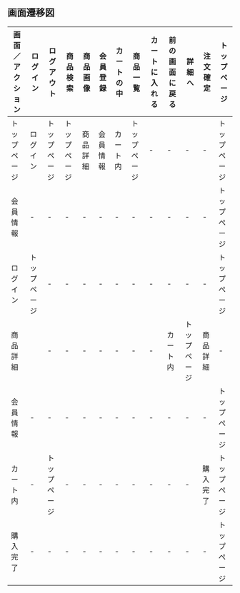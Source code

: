 ## 画面遷移図

|画面／アクション|ログイン|ログアウト|商品検索|商品画像|会員登録|カートの中|商品一覧|カートに入れる|前の画面に戻る|詳細へ|注文確定|トップページ|
|---------------|--------|---------|--------|--------|-------|---------|--------|-------------|-------------|------|--------|-----------|
|トップページ|ログイン|トップページ|トップページ|商品詳細|会員情報|カート内|トップページ|-|-|-|-|トップページ|
|会員情報|-|-|-|-|-|-|-|-|-|-|-|トップぺージ|
|ログイン|トップページ|-|-|-|-|-|-|-|-|-|-|トップぺージ|
|商品詳細||-|-|-|-|-|-|-|カート内|トップページ|商品詳細|-|トップぺージ|
|会員情報|-|-|-|-|-|-|-|-|-|-|-|トップぺージ|
|カート内|-|トップページ|-|-|-|-|-|-|-|-|購入完了|トップぺージ|
|購入完了|-|-|-|-|-|-|-|-|-|-|-|トップぺージ|
